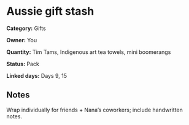 # Aussie gift stash

**Category:** Gifts

**Owner:** You

**Quantity:** Tim Tams, Indigenous art tea towels, mini boomerangs

**Status:** Pack

**Linked days:** Days 9, 15

## Notes
Wrap individually for friends + Nana’s coworkers; include handwritten notes.
